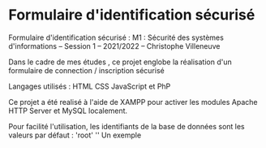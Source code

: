 # Formulaire d'identification sécurisé
Formulaire d'identification sécurisé : 
M1 : Sécurité des systèmes d'informations – Session 1 – 2021/2022 – Christophe Villeneuve

Dans le cadre de mes études , ce projet englobe la réalisation d'un formulaire de connection / inscription sécurisé

Langages utilisés : HTML CSS JavaScript et PhP

Ce projet a été realisé à l'aide de XAMPP pour activer les modules Apache HTTP Server et MySQL localement.


Pour facilité l'utilisation, les identifiants de la base de données sont les valeurs par défaut : 'root' ''
Un exemple 
